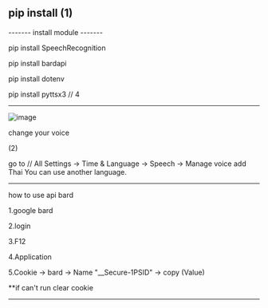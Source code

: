 pip install
(1)
-------------------------------
-------  install module  -------

pip install SpeechRecognition

pip install bardapi

pip install dotenv

pip install pyttsx3 // 4 

-------------------------------
![image](https://github.com/Bell1357/realtime-speech-to-text-to-speech-bard/assets/94211563/ad7f2185-c27b-40a0-8f11-373c2e276c18)

change your voice

(2)

 go to // All Settings -> Time & Language -> Speech
  -> Manage voice add Thai
You can use another language.

-------------------------------

how to use api bard

1.google bard

2.login

3.F12

4.Application

5.Cookie -> bard -> Name "__Secure-1PSID" -> copy (Value)

**if can't run clear cookie

-------------------------------

